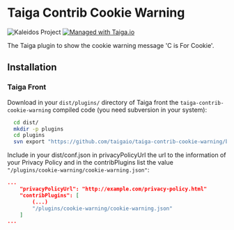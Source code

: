 Taiga Contrib Cookie Warning
============================

![Kaleidos Project](http://kaleidos.net/static/img/badge.png "Kaleidos Project")
[![Managed with Taiga.io](https://taiga.io/media/support/attachments/article-22/banner-gh.png)](https://taiga.io "Managed with Taiga.io")

The Taiga plugin to show the cookie warning message 'C is For Cookie'.

Installation
------------

### Taiga Front

Download in your `dist/plugins/` directory of Taiga front the `taiga-contrib-cookie-warning` compiled code (you need subversion in your system):

```bash
  cd dist/
  mkdir -p plugins
  cd plugins
  svn export "https://github.com/taigaio/taiga-contrib-cookie-warning/branches/stable/dist"  "cookie-warning"
```

Include in your dist/conf.json in privacyPolicyUrl the url to the information of your Privacy Policy and in the contribPlugins list the value `"/plugins/cookie-warning/cookie-warning.json"`:

```json
...
    "privacyPolicyUrl": "http://example.com/privacy-policy.html"
    "contribPlugins": [
        (...)
        "/plugins/cookie-warning/cookie-warning.json"
    ]
...
```
